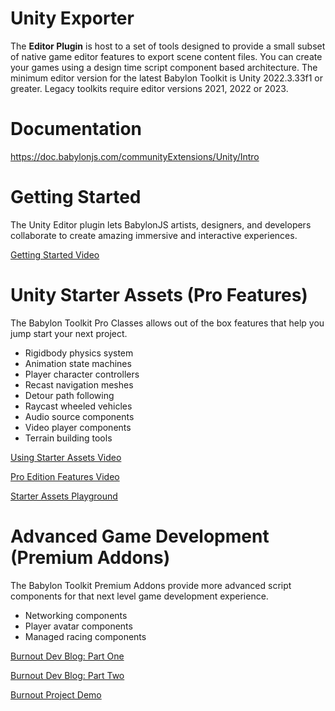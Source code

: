 # Unity Exporter

The **Editor Plugin** is host to a set of tools designed to provide a small subset of native game editor features to export scene content files. You can create your games using a design time script component based architecture. The minimum editor version for the latest Babylon Toolkit is Unity 2022.3.33f1 or greater. Legacy toolkits require editor versions 2021, 2022 or 2023.

# Documentation

https://doc.babylonjs.com/communityExtensions/Unity/Intro


# Getting Started

The Unity Editor plugin lets BabylonJS artists, designers, and developers collaborate to create amazing immersive and interactive experiences.

<a href="https://www.youtube.com/watch?v=d1spQKztIZI&list=PLQjLia99I6qDtO16j-ia64xC5r8ps09bB&index=1&pp=gAQBiAQB">Getting Started Video</a>


# Unity Starter Assets (Pro Features)

The Babylon Toolkit Pro Classes allows out of the box features that help you jump start your next project.

- Rigidbody physics system
- Animation state machines
- Player character controllers
- Recast navigation meshes
- Detour path following
- Raycast wheeled vehicles
- Audio source components
- Video player components
- Terrain building tools

<a href="https://www.youtube.com/watch?v=qrXDwPhQNfY&list=PLQjLia99I6qDtO16j-ia64xC5r8ps09bB&index=2&t=53s&pp=gAQBiAQB">Using Starter Assets Video</a>

<a href="https://www.youtube.com/watch?v=YTlp_ut53wo&list=PLQjLia99I6qDtO16j-ia64xC5r8ps09bB&index=3&pp=gAQBiAQB">Pro Edition Features Video</a>

<a href="https://playground.babylonjs.com/index.html?BabylonToolkit#N1FY3E">Starter Assets Playground</a>


# Advanced Game Development (Premium Addons)

The Babylon Toolkit Premium Addons provide more advanced script components for that next level game development experience. 

- Networking components
- Player avatar components
- Managed racing components

<a href="https://www.youtube.com/watch?v=jsMJp00d1E8&list=PLQjLia99I6qAaof4M3KDkL59jQ2oqAHUb&index=1&t=665s&pp=gAQBiAQB">Burnout Dev Blog: Part One</a>

<a href="https://www.youtube.com/watch?v=d25x5hlhL4A&list=PLQjLia99I6qAaof4M3KDkL59jQ2oqAHUb&index=2&t=571s&pp=gAQBiAQB">Burnout Dev Blog: Part Two</a>

<a href="https://www.babylontoolkit.com/racer">Burnout Project Demo</a>
